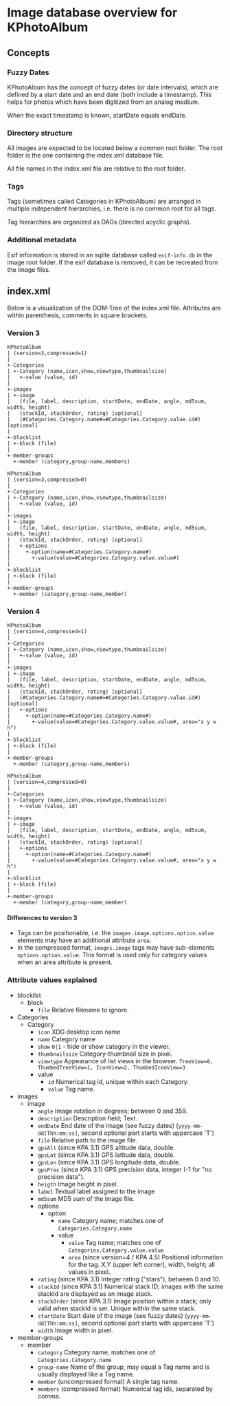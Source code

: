 Image database overview for KPhotoAlbum
=======================================

Concepts
--------

### Fuzzy Dates ###

KPhotoAlbum has the concept of fuzzy dates (or date intervals), which are defined by a start date
and an end date (both include a timestamp). This helps for photos which have been digitized from an
analog medium.

When the exact timestamp is known, startDate equals endDate.


### Directory structure ###

All images are expected to be located below a common root folder. The root folder is the one
containing the index.xml database file.

All file names in the index.xml file are relative to the root folder.


### Tags ###

Tags (sometimes called Categories in KPhotoAlbum) are arranged in multiple independent
hierarchies, i.e. there is no common root for all tags.

Tag hierarchies are organized as DAGs (directed acyclic graphs).


### Additional metadata ###

Exif information is stored in an sqlite database called `exif-info.db` in the image root folder.
If the exif database is removed, it can be recreated from the image files.


index.xml
---------

Below is a visualization of the DOM-Tree of the index.xml file. Attributes are
within parenthesis, comments in square brackets.

### Version 3 ###

```
KPhotoAlbum
| (version=3,compressed=1)
|
+-Categories
| +-Category (name,icon,show,viewtype,thumbnailsize)
|   +-value (value, id)
|
+-images
| +-image
|   (file, label, description, startDate, endDate, angle, md5sum, width, height)
|   (stackId, stackOrder, rating) [optional]
|   (#Categories.Category.name#=#Categories.Category.value.id#) [optional]
|
+-blocklist
| +-block (file)
|
+-member-groups
  +-member (category,group-name,members)
```

```
KPhotoAlbum
| (version=3,compressed=0)
|
+-Categories
| +-Category (name,icon,show,viewtype,thumbnailsize)
|   +-value (value, id)
|
+-images
| +-image
|   (file, label, description, startDate, endDate, angle, md5sum, width, height)
|   (stackId, stackOrder, rating) [optional]
|   +-options
|     +-option(name=#Categories.Category.name#)
|       +-value(value=#Categories.Category.value.value#)
|
+-blocklist
| +-block (file)
|
+-member-groups
  +-member (category,group-name,member)
```


### Version 4 ###


```
KPhotoAlbum
| (version=4,compressed=1)
|
+-Categories
| +-Category (name,icon,show,viewtype,thumbnailsize)
|   +-value (value, id)
|
+-images
| +-image
|   (file, label, description, startDate, endDate, angle, md5sum, width, height)
|   (stackId, stackOrder, rating) [optional]
|   (#Categories.Category.name#=#Categories.Category.value.id#) [optional]
|   +-options
|     +-option(name=#Categories.Category.name#)
|       +-value(value=#Categories.Category.value.value#, area="x y w h")
|
+-blocklist
| +-block (file)
|
+-member-groups
  +-member (category,group-name,members)
```

```
KPhotoAlbum
| (version=4,compressed=0)
|
+-Categories
| +-Category (name,icon,show,viewtype,thumbnailsize)
|   +-value (value, id)
|
+-images
| +-image
|   (file, label, description, startDate, endDate, angle, md5sum, width, height)
|   (stackId, stackOrder, rating) [optional]
|   +-options
|     +-option(name=#Categories.Category.name#)
|       +-value(value=#Categories.Category.value.value#, area="x y w h")
|
+-blocklist
| +-block (file)
|
+-member-groups
  +-member (category,group-name,member)
```

#### Differences to version 3 ####
 * Tags can be positionable, i.e. the ```images.image.options.option.value```
   elements may have an additional attribute ```area```.
 * In the compressed format, ```images.image``` tags may have sub-elements ```options.option.value```.
   This format is used only for category values when an area attribute is present.


### Attribute values explained ###


 * blocklist
    - block
       + ```file```
         Relative filename to ignore.
 * Categories
    - Category
       + ```icon```
         XDG desktop icon name
       + ```name```
         Category name
       + ```show```
         ```0|1``` - hide or show category in the viewer.
       + ```thumbnailsize```
         Category-thumbnail size in pixel.
       + ```viewtype```
         Appearance of list views in the browser.
         ```TreeView=0, ThumbedTreeView=1, IconView=2, ThumbedIconView=3```
       + value
          * ```id```
            Numerical tag id, unique within each Category.
          * ```value```
            Tag name.
 * images
    - image
      + ```angle```
        Image rotation in degrees; between 0 and 359.
      + ```description```
        Description field; Text.
      + ```endDate```
        End date of the image (see fuzzy dates) (```yyyy-mm-dd[Thh:mm:ss]```, second optional part starts with uppercase 'T')
      + ```file```
        Relative path to the image file.
      + ```gpsAlt``` (since KPA 3.1)
        GPS altitude data, double.
      + ```gpsLat``` (since KPA 3.1)
        GPS latitude data, double.
      + ```gpsLon``` (since KPA 3.1)
        GPS longitude data, double.
      + ```gpsPrec``` (since KPA 3.1)
        GPS precision data, integer (-1 for "no precision data").
      + ```heigth```
        Image height in pixel.
      + ```label```
        Textual label assigned to the image
      + ```md5sum```
        MD5 sum of the image file.
      + options
        * option
          - ```name```
            Category name; matches one of ```Categories.Category.name```
          - value
            + ```value```
              Tag name; matches one of ```Categories.Category.value.value```
            + ```area``` (since version=4 / KPA 4.5)
              Positional information for the tag.
              X,Y (upper left corner), width, height; all values in pixel.
      + ```rating``` (since KPA 3.1)
        Integer rating ("stars"), between 0 and 10.
      + ```stackId``` (since KPA 3.1)
        Numerical stack ID; images with the same stackId are displayed as an image stack.
      + ```stackOrder``` (since KPA 3.1)
        Image position within a stack; only valid when stackId is set.
        Unique within the same stack.
      + ```startDate```
        Start date of the image (see fuzzy dates) (```yyyy-mm-dd[Thh:mm:ss]```, second optional part starts with uppercase 'T')
      + ```width```
        Image width in pixel.
 * member-groups
    - member
      + ```category```
        Category name; matches one of ```Categories.Category.name```
      + ```group-name```
        Name of the group, may equal a Tag name and is usually displayed like a Tag name.
      + ```member``` (uncompressed format)
        A single tag name.
      + ```members``` (compressed format)
        Numerical tag ids, separated by comma.
